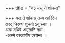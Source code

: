 +++
title = "०३ यस् ते शोकस्"

+++
यस् ते शोकस् तन्व आरिरेच  
क्षरद् धिरण्यं शुचयो ऽनु स्वाः ।  
अत्रा दधिषे अमृतानि नाम-  
-अस्मे वस्त्राणीष एरयन्त ॥